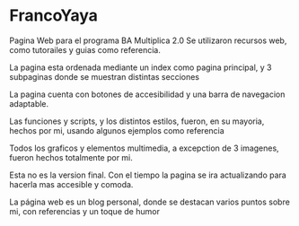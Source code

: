 
# FrancoYaya

Pagina Web para el programa BA Multiplica 2.0
Se utilizaron recursos web, como tutorailes y guias como referencia.

La pagina esta ordenada mediante un index como pagina principal, y 3 subpaginas donde se muestran distintas secciones

La pagina cuenta con botones de accesibilidad y una barra de navegacion adaptable.

Las funciones y scripts, y los distintos estilos, fueron, en su mayoria, hechos por mi, usando algunos ejemplos como referencia

Todos los graficos y elementos multimedia, a excepction de 3 imagenes, fueron hechos totalmente por mi.

Esta no es la version final. Con el tiempo la pagina se ira actualizando para hacerla mas accesible y comoda.

La página web es un blog personal, donde se destacan varios puntos sobre mi, con referencias y un toque de humor
